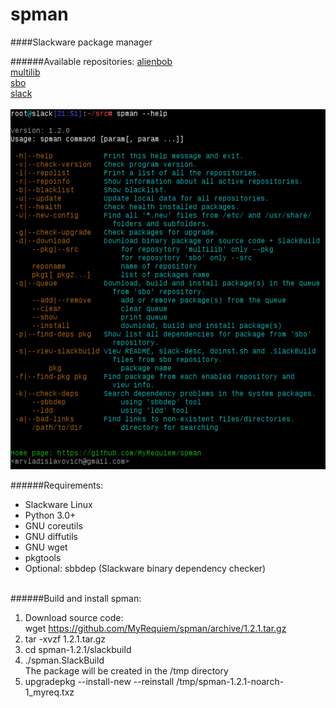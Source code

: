 # spman
####Slackware package manager

######Available repositories:
[alienbob](http://taper.alienbase.nl/mirrors/people/alien/sbrepos/)<br>
[multilib](http://www.slackware.com/~alien/multilib/)<br>
[sbo](http://slackbuilds.org/slackbuilds/)<br>
[slack](http://ftp.osuosl.org/.2/slackware/)
<br><br>
![help](https://github.com/MyRequiem/spman/raw/master/screenshot/help.png)

######Requirements:
* Slackware Linux
* Python 3.0+
* GNU coreutils
* GNU diffutils
* GNU wget
* pkgtools
* Optional: sbbdep (Slackware binary dependency checker)
<br><br>

######Build and install spman:
1) Download source code:<br>
   wget https://github.com/MyRequiem/spman/archive/1.2.1.tar.gz<br>
2) tar -xvzf 1.2.1.tar.gz<br>
3) cd spman-1.2.1/slackbuild<br>
4) ./spman.SlackBuild<br>
    The package will be created in the /tmp directory<br>
5) upgradepkg --install-new --reinstall /tmp/spman-1.2.1-noarch-1_myreq.txz
<br>
